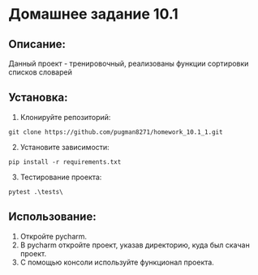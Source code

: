 # Домашнее задание 10.1

## Описание:

Данный проект - тренировочный, реализованы функции сортировки списков словарей


## Установка:

1. Клонируйте репозиторий:
```
git clone https://github.com/pugman8271/homework_10.1_1.git
```
2. Установите зависимости:
```
pip install -r requirements.txt
```
3. Тестирование проекта:
```
pytest .\tests\  
```
## Использование:

1. Откройте pycharm.
2. В pycharm откройте проект, указав директорию, куда был скачан проект.
3. С помощью консоли используйте функционал проекта.
